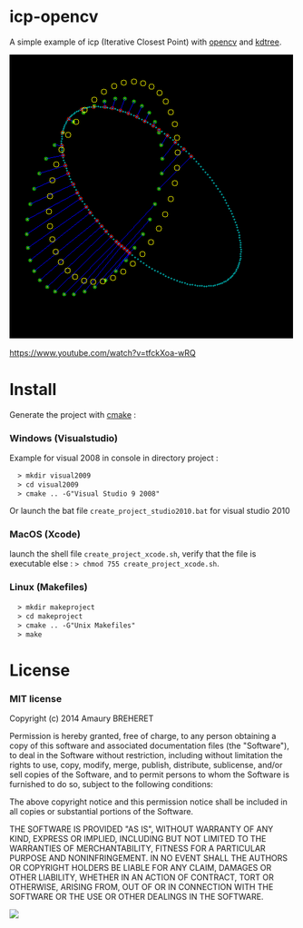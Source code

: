 icp-opencv 
==========

A simple example of icp (Iterative Closest Point) with [opencv](http://opencv.org/) and [kdtree](https://github.com/jtsiomb/kdtree).

![](image.png)

https://www.youtube.com/watch?v=tfckXoa-wRQ

Install 
=========

Generate the project with [cmake](http://www.cmake.org/) :

### Windows (Visualstudio)  

Example for visual 2008 in console in directory project :
 
      > mkdir visual2009
      > cd visual2009
      > cmake .. -G"Visual Studio 9 2008"

Or launch the bat file `create_project_studio2010.bat` for visual studio 2010

### MacOS (Xcode)


launch the shell file `create_project_xcode.sh`, verify that the file is executable else : `> chmod 755 create_project_xcode.sh`.

### Linux (Makefiles)

      > mkdir makeproject
      > cd makeproject
      > cmake .. -G"Unix Makefiles"
      > make

License
========

### MIT license 

Copyright (c) 2014 Amaury BREHERET

Permission is hereby granted, free of charge, to any person obtaining a copy
of this software and associated documentation files (the "Software"), to deal
in the Software without restriction, including without limitation the rights
to use, copy, modify, merge, publish, distribute, sublicense, and/or sell
copies of the Software, and to permit persons to whom the Software is
furnished to do so, subject to the following conditions:

The above copyright notice and this permission notice shall be included in
all copies or substantial portions of the Software.

THE SOFTWARE IS PROVIDED "AS IS", WITHOUT WARRANTY OF ANY KIND, EXPRESS OR
IMPLIED, INCLUDING BUT NOT LIMITED TO THE WARRANTIES OF MERCHANTABILITY,
FITNESS FOR A PARTICULAR PURPOSE AND NONINFRINGEMENT. IN NO EVENT SHALL THE
AUTHORS OR COPYRIGHT HOLDERS BE LIABLE FOR ANY CLAIM, DAMAGES OR OTHER
LIABILITY, WHETHER IN AN ACTION OF CONTRACT, TORT OR OTHERWISE, ARISING FROM,
OUT OF OR IN CONNECTION WITH THE SOFTWARE OR THE USE OR OTHER DEALINGS IN
THE SOFTWARE.

![](http://opensource.org/trademarks/opensource/OSI-Approved-License-100x137.png)
